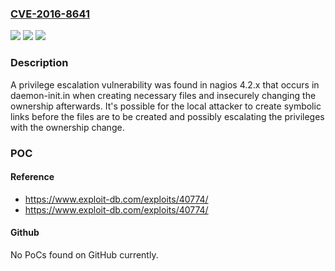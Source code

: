 ### [CVE-2016-8641](https://cve.mitre.org/cgi-bin/cvename.cgi?name=CVE-2016-8641)
![](https://img.shields.io/static/v1?label=Product&message=nagios&color=blue)
![](https://img.shields.io/static/v1?label=Version&message=%3D%204.2.x%20&color=brighgreen)
![](https://img.shields.io/static/v1?label=Vulnerability&message=CWE-59&color=brighgreen)

### Description

A privilege escalation vulnerability was found in nagios 4.2.x that occurs in daemon-init.in when creating necessary files and insecurely changing the ownership afterwards. It's possible for the local attacker to create symbolic links before the files are to be created and possibly escalating the privileges with the ownership change.

### POC

#### Reference
- https://www.exploit-db.com/exploits/40774/
- https://www.exploit-db.com/exploits/40774/

#### Github
No PoCs found on GitHub currently.

